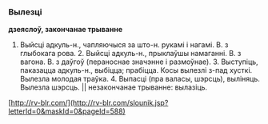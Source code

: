 ### Вылезці
**дзеяслоў, закончанае трыванне**

1. Выйсці адкуль-н., чапляючыся за што-н. рукамі і нагамі. В. з глыбокага рова. 2. Выйсці адкуль-н., прыклаўшы намаганні. В. з вагона. В. з даўгоў (пераноснае значэнне і размоўнае). 3. Выступіць, паказацца адкуль-н., выбіцца; прабіцца. Косы вылезлі з-пад хусткі. Вылезла молодая траўка. 4. Выпасці (пра валасы, шэрсць), выліняць. Вылезла шэрсць. || незакончанае трыванне: вылазіць.

<a rel="author">[http://rv-blr.com/](http://rv-blr.com/slounik.jsp?letterId=0&maskId=0&pageId=588)</a>
